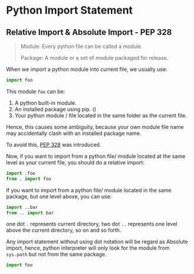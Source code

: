 # Python Import Statement

## Relative Import & Absolute Import - PEP 328

> Module: Every python file can be called a module.
>
> Package: A module or a set of module packaged for release.


When we import a python module into current file, we usually use:

```python
import foo
```

This module `foo` can be:
1. A python built-in module.
2. An installed package using pip. ()
3. Your python module / file located in the same folder as the current file.


Hence, this causes some ambiguity, because your own module file name may accidentally clash with an installed package name.

To avoid this, [PEP 328](https://www.python.org/dev/peps/pep-0328/) was introduced.

Now, if you want to import from a python file/ module located at the same level as your current file, you should do a relative import:
```python
import .foo
from . import foo
```
If you want to import from a python file/ module located in the same package, but one level above, you can use:
```python
import ..bar
from .. import bar
```
one dot `.` represents current directory, two dot `..` represents one level above the current directory, so on and so forth.

Any import statement without using dot notation will be regard as Absolute import, hence, python interpreter will only look for the module from `sys.path` but not from the same package.
```python
import foo
```
